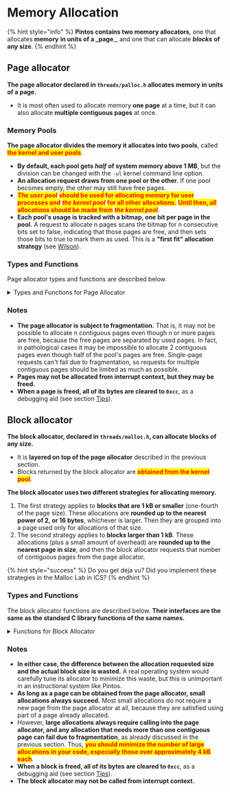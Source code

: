 # Memory Allocation

{% hint style="info" %}
**Pintos contains two memory allocators**, one that allocates **memory** **in units of a \_page**\_, and one that can allocate _**blocks**_ **of any size**.
{% endhint %}

## Page allocator

**The page allocator declared in `threads/palloc.h` allocates memory in units of a page.**

* It is most often used to allocate memory **one page** at a time, but it can also allocate **multiple contiguous pages** at once.

### Memory Pools

**The page allocator divides the memory it allocates into two pools**, called <mark style="color:red;">**the kernel and user pools**</mark>.

* **By default, each pool gets&#x20;**_**half**_ **of system memory above 1 MB**, but the division can be changed with the `-ul` kernel command line option.
* **An allocation request draws from one pool or the other.** If one pool becomes empty, the other may still have free pages.
* _<mark style="color:red;">**The user pool**</mark>_ <mark style="color:red;">**should be used for allocating memory for user processes and**</mark> _<mark style="color:red;">**the kernel pool**</mark>_ <mark style="color:red;">**for all other allocations.**</mark>  <mark style="color:red;">**Until then, all allocations should be made from**</mark> _<mark style="color:red;">**the kernel pool**</mark>_.
* **Each pool's usage is tracked with a bitmap, one bit per page in the pool.** A request to allocate n pages scans the bitmap for n consecutive bits set to false, indicating that those pages are free, and then sets those bits to true to mark them as used. This is a **"first fit" allocation strategy** (see [Wilson](../bibliography.md#operating-system-design-references)).

### Types and Functions

Page allocator types and functions are described below.

<details>

<summary>Types and Functions for Page Allocator</summary>

* <mark style="color:blue;">**Function: void \*palloc\_get\_page (enum palloc\_flags flags)**</mark>
* <mark style="color:blue;">**Function: void \*palloc\_get\_multiple (enum palloc\_flags flags, size\_t page\_cnt)**</mark>
  * **Obtains and returns one page, or page\_cnt contiguous pages, respectively.** Returns a null pointer if the pages cannot be allocated.
  * The **flags** argument may be any combination of the following flags:
  * <mark style="color:orange;">**`PAL_ASSERT`**</mark>
    * **If the pages cannot be allocated, panic the kernel.**
    * This is only appropriate during kernel initialization.User processes should never be permitted to panic the kernel.
  * <mark style="color:orange;">**`PAL_ZERO`**</mark>
    * **Zero all the bytes in the allocated pages before returning them.** If not set, the contents of newly allocated pages are unpredictable.
  * <mark style="color:orange;">**`PAL_USER`**</mark>
    * **Obtain the pages from the user pool.** If not set, pages are allocated from the kernel pool.
* <mark style="color:blue;">**Function: void palloc\_free\_page (void \*page)**</mark>
* <mark style="color:blue;">**Function: void palloc\_free\_multiple (void \*pages, size\_t page\_cnt)**</mark>
  * **Frees one page, or page\_cnt contiguous pages, respectively, starting at pages.**
  * All of the pages must have been obtained using `palloc_get_page()` or `palloc_get_multiple()`.

</details>

### Notes

* **The page allocator is subject to fragmentation.** That is, it may not be possible to allocate n contiguous pages even though n or more pages are free, because the free pages are separated by used pages. In fact, in pathological cases it may be impossible to allocate 2 contiguous pages even though half of the pool's pages are free. Single-page requests can't fail due to fragmentation, so requests for multiple contiguous pages should be limited as much as possible.
* **Pages may not be allocated from interrupt context, but they may be freed.**
* **When a page is freed, all of its bytes are cleared to `0xcc`**, as a debugging aid (see section [Tips](../../getting-started/debug-and-test/debugging.md#tips)).

## Block allocator

**The block allocator, declared in `threads/malloc.h`, can allocate blocks of any size.**

* It is **layered on top of the page allocator** described in the previous section.
* Blocks returned by the block allocator are <mark style="color:red;">**obtained from the kernel pool**</mark>.

**The block allocator uses two different strategies for allocating memory.**

1. The first strategy applies to **blocks that are 1 kB or smaller** (one-fourth of the page size). These allocations are **rounded up to the nearest power of 2, or 16 bytes**, whichever is larger. Then they are grouped into a page used only for allocations of that size.
2. The second strategy applies to **blocks larger than 1 kB**. These allocations (plus a small amount of overhead) are **rounded up to the nearest page in size**, and then the block allocator requests that number of contiguous pages from the page allocator.

{% hint style="success" %}
Do you get deja vu? Did you implement these strategies in the Malloc Lab in ICS?
{% endhint %}

### Types and Functions

The block allocator functions are described below. **Their interfaces are the same as the standard C library functions of the same names.**

<details>

<summary>Functions for Block Allocator</summary>

* <mark style="color:blue;">**Function: void \*malloc (size\_t size)**</mark>
  * **Obtains and returns a new block,&#x20;**<mark style="color:red;">**from the kernel pool**</mark>**, at least size bytes long.** Returns a null pointer if size is zero or if memory is not available.
* <mark style="color:blue;">**Function: void \*calloc (size\_t a, size\_t b)**</mark>
  * **Obtains a returns a new block,&#x20;**<mark style="color:red;">**from the kernel pool**</mark>**, at least `a * b` bytes long.** **The block's contents will be cleared to zeros.** Returns a null pointer if a or b is zero or if insufficient memory is available.
* <mark style="color:blue;">**Function: void \*realloc (void \*block, size\_t new\_size)**</mark>
  * **Attempts to resize block to new\_size bytes, possibly moving it in the process.** If successful, returns the new block, in which case the old block must no longer be accessed. On failure, returns a null pointer, and the old block remains valid.
  * A call with block null is equivalent to `malloc()`. A call with new\_size zero is equivalent to `free()`.
* <mark style="color:blue;">**Function: void free (void \*block)**</mark>
  * **Frees block, which must have been previously returned by `malloc()`, `calloc()`, or `realloc()` (and not yet freed).**

</details>

### Notes

* **In either case, the difference between the allocation requested size and the actual block size is wasted.** A real operating system would carefully tune its allocator to minimize this waste, but this is unimportant in an instructional system like Pintos.
* **As long as a page can be obtained from the page allocator, small allocations always succeed.** Most small allocations do not require a new page from the page allocator at all, because they are satisfied using part of a page already allocated.
* However, **large allocations always require calling into the page allocator, and any allocation that needs more than one contiguous page can fail due to fragmentation**, as already discussed in the previous section. Thus, <mark style="color:red;">**you should minimize the number of large allocations in your code, especially those over approximately 4 kB each**</mark>.
* **When a block is freed, all of its bytes are cleared to `0xcc`**, as a debugging aid (see section [Tips](../../getting-started/debug-and-test/debugging.md#tips)).
* **The block allocator may not be called from interrupt context.**
